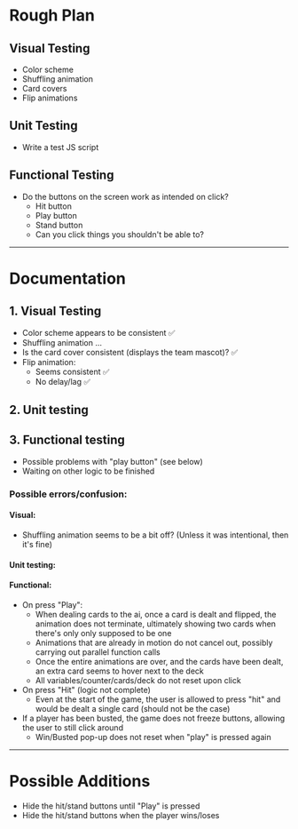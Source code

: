 # Rough Plan

## Visual Testing
- Color scheme
- Shuffling animation
- Card covers
- Flip animations

## Unit Testing
- Write a test JS script

## Functional Testing
- Do the buttons on the screen work as intended on click?
  - Hit button
  - Play button
  - Stand button
  - Can you click things you shouldn't be able to?

---

# Documentation

## 1. Visual Testing
- Color scheme appears to be consistent ✅
- Shuffling animation ...
- Is the card cover consistent (displays the team mascot)? ✅
- Flip animation:
  - Seems consistent ✅
  - No delay/lag ✅

## 2. Unit testing

## 3. Functional testing
- Possible problems with "play button" (see below)
- Waiting on other logic to be finished

### Possible errors/confusion:

#### Visual:
- Shuffling animation seems to be a bit off? (Unless it was intentional, then it's fine)

#### Unit testing:

#### Functional:
- On press "Play":
  - When dealing cards to the ai, once a card is dealt and flipped, the animation does not terminate, ultimately showing two cards when there's only only supposed to be one
  - Animations that are already in motion do not cancel out, possibly carrying out parallel function calls
  - Once the entire animations are over, and the cards have been dealt, an extra card seems to hover next to the deck
  - All variables/counter/cards/deck do not reset upon click
- On press "Hit" (logic not complete)
  - Even at the start of the game, the user is allowed to press "hit" and would be dealt a single card (should not be the case)
- If a player has been busted, the game does not freeze buttons, allowing the user to still click around
  - Win/Busted pop-up does not reset when "play" is pressed again

---

# Possible Additions

- Hide the hit/stand buttons until "Play" is pressed
- Hide the hit/stand buttons when the player wins/loses
